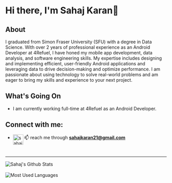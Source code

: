 # Hi there, I'm Sahaj Karan👋

## About
I graduated from Simon Fraser University (SFU) with a degree in Data Science. With over 2 years of professional experience as an Android Developer at 4Refuel, I have honed my mobile app development, data analysis, and software engineering skills. My expertise includes designing and implementing efficient, user-friendly Android applications and leveraging data to drive decision-making and optimize performance. I am passionate about using technology to solve real-world problems and am eager to bring my skills and experience to your next project.

## What's Going On
- I am currently working full-time at 4Refuel as an Android Developer. 


## Connect with me:
- 📫 reach me through **sahajkaran21@gmail.com**
[<img align ="left" alt = "sahaj_karan" width = "32px" src = "https://cdn.jsdelivr.net/npm/simple-icons@v3/icons/linkedin.svg" />][Linkedin]


<br />


[Linkedin]: https://www.linkedin.com/in/sahaj-karan-964745200/?msgControlName=reply_to_sender&msgConversationId=2-YzFlZTI5MjMtZDcwZC00NWI1LTk4NWItZWQ2YzI0ZDU5YzlhXzAxMg%3D%3D&msgOverlay=true



---

<img align = "left" alt="Sahaj's Github Stats" src = "https://github-readme-stats.vercel.app/api?username=sahajkaran&show_icons=true&hide_border=true" />

<br />
<br />

<img align = "left" alt="Most Used Languages" src = "https://github-readme-stats.vercel.app/api/top-langs/?username=sahajkaran&layout=compact&hide_border=true" />
